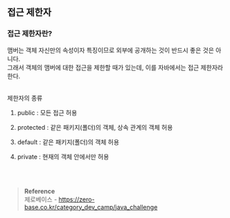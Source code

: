 ## 접근 제한자

### 접근 제한자란? 
맴버는 객체 자신만의 속성이자 특징이므로 외부에 공개하는 것이 반드시 좋은 것은 아니다.
<br/>그래서 객체의 맴버에 대한 접근을 제한할 때가 있는데, 이를 자바에서는 접근 제한자라 한다.


<br/>제한자의 종류

1. public : 모든 접근 허용

2. protected : 같은 패키지(폴더)의 객체, 상속 관계의 객체 허용
3. default :  같은 패키지(폴더)의 객체 허용
4. private : 현재의 객체 안에서만 허용


<br/><br/>

>**Reference**
><br/>제로베이스 - https://zero-base.co.kr/category_dev_camp/java_challenge
